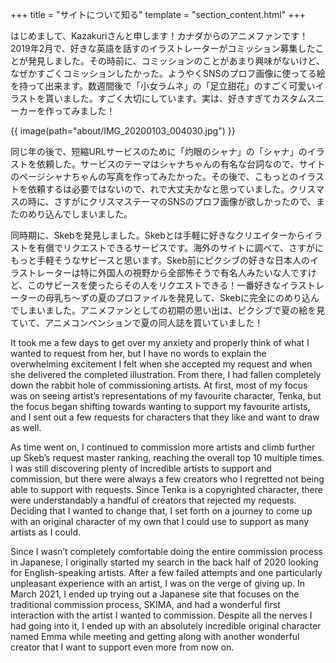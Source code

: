 +++
title = "サイトについて知る"
template = "section_content.html"
+++

はじめまして、Kazakuriさんと申します！カナダからのアニメファンです！2019年2月で、好きな英語を話すのイラストレーターがコミッション募集したことが発見しました。その時前に、コミッションのことがあまり興味がないけど、なぜかすごくコミッションしたかった。ようやくSNS​のプロフ画像に使ってる絵を持って出来ます。数週間後で「小女ラムネ」の「足立甜花」のすごく可愛いイラストを貰いました。すごく大切にしています。実は、好きすぎてカスタムスニーカーを作ってみました！

{{ image(path="about/IMG_20200103_004030.jpg") }}

同じ年の後で、短縮URLサービスのために「灼眼のシャナ」の「シャナ」のイラストを依頼した。サービスのテーマはシャナちゃんの有名な台詞なので、サイトのページシャナちゃんの写真を作ってみたかった。その後で、こもっとのイラストを依頼するは必要ではないので、れで大丈夫かなと思っていました。クリスマスの時に、さすがにクリスマステーマのSNS​のプロフ画像が欲しかったので、またのめり込んでしまいました。

同時期に、Skebを発見しました。Skebとは手軽に好きなクリエイターからイラストを有償でリクエストできるサービスです。海外のサイトに調べて、さすがにもっと手軽そうなサビースと思います。Skeb前にピクシブの好きな日本人のイラストレーターは特に外国人の視野から全部怖そうで有名人みたいな人ですけど、このサビースを使ったらその人をリクエストできる！一番好きなイラストレーターの母乳ち～ずの夏のプロファイルを発見して、Skebに完全にのめり込んでしまいました。アニメファンとしての初期の思い出は、ピクシブで夏の絵を見ていて、アニメコンベンションで夏の同人誌を買いていました！

It took me a few days to get over my anxiety and properly think of what I wanted to request from her, but I have no words to explain the overwhelming excitement I felt when she accepted my request and when she delivered the completed illustration. From there, I had fallen completely down the rabbit hole of commissioning artists. At first, most of my focus was on seeing artist’s representations of my favourite character, Tenka, but the focus began shifting towards wanting to support my favourite artists, and I sent out a few requests for characters that they like and want to draw as well.

As time went on, I continued to commission more artists and climb further up Skeb’s request master ranking, reaching the overall top 10 multiple times. I was still discovering plenty of incredible artists to support and commission, but there were always a few creators who I regretted not being able to support with requests. Since Tenka is a copyrighted character, there were understandably a handful of creators that rejected my requests. Deciding that I wanted to change that, I set forth on a journey to come up with an original character of my own that I could use to support as many artists as I could.

Since I wasn’t completely comfortable doing the entire commission process in Japanese, I originally started my search in the back half of 2020 looking for English-speaking artists. After a few failed attempts and one particularly unpleasant experience with an artist, I was on the verge of giving up. In March 2021, I ended up trying out a Japanese site that focuses on the traditional commission process, SKIMA, and had a wonderful first interaction with the artist I wanted to commission. Despite all the nerves I had going into it, I ended up with an absolutely incredible original character named Emma while meeting and getting along with another wonderful creator that I want to support even more from now on.